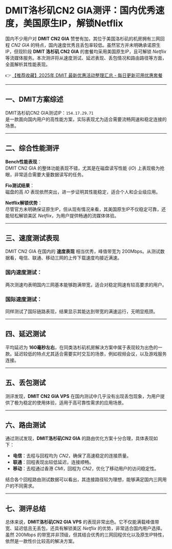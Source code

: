# DMIT洛杉矶CN2 GIA测评：国内优秀速度，美国原生IP，解锁Netflix

国内不少用户对 **DMIT CN2 GIA** 赞誉有加，其位于美国洛杉矶的机房拥有三网回程 *CN2 GIA* 的特点，国内速度优秀且丢包率较低。虽然官方并未明确承诺原生IP，但现阶段 **DMIT 洛杉矶 CN2 GIA** 的套餐均采用美国原生IP，且可解锁 *Netflix* 等流媒体服务。本次测评将从速度测试、延迟表现、丢包情况和路由路径等方面，全面解析其性能表现。

👉 [【推荐收藏】2025年 DMIT 最新优惠活动整理汇总 - 每日更新可用优惠套餐](https://bit.ly/dmit_coupon)

---

## 一、DMIT方案综述

DMIT洛杉矶CN2 GIA测试IP：`154.17.29.71`  
是一款面向国内用户的高性能方案，实际表现尤为适合需要流畅网速和稳定连接的场景。

---

## 二、综合性能测评

**Bench性能表现**：  
DMIT CN2 GIA 的整体功能表现不错，尤其是在磁盘读写性能 (*IO*) 上表现极为抢眼，非常适合需要大量数据读写的任务。

**Fio测试结果**：  
磁盘的高 *IO* 表现依然突出，进一步证明其性能稳定，适合个人和企业级应用。

**Netflix解锁优势**：  
尽管官方未明确保证原生IP，但从现有情况来看，其美国原生IP不仅稳定可靠，还能轻松解锁美区 *Netflix*，为用户提供畅通的流媒体体验。

---

## 三、速度测试表现

DMIT CN2 GIA 在国内的 **速度表现** 相当优秀，峰值带宽为 200Mbps。从测试数据看，电信、联通、移动三网的上传下载速度均接近满速。

### 国内速度测试：
两次测速均表明国内三网基本能够跑满带宽，适合对稳定网速有较高要求的用户。

### 国际速度测试：
同样测试了国际链路表现，结果显示其能达到带宽的满速运行，无明显瓶颈。

---

## 四、延迟测试

平均延迟为 **160毫秒左右**，在同类洛杉矶机房解决方案中属于表现较为出色的一款。延迟较低的特点尤其适合需要实时交互的场景，例如视频会议，以及游戏服务连接。

---

## 五、丢包测试

测评发现，**DMIT CN2 GIA VPS** 在国内测试中几乎没有出现丢包现象，为用户提供了极为稳定的使用体验，适用于高可靠性需求的应用场景。

---

## 六、路由测试

通过测试发现，**DMIT洛杉矶CN2 GIA** 的路由优化方案十分合理，具体表现如下：

- **电信**：去程与回程均为 *CN2*，确保了高速稳定的连接质量。
- **联通**：回程表现出较低延迟，连接顺畅。
- **移动**：去程通过香港 *CMI*，回程为 *CN2*，优化了移动用户的访问稳定性。

结合各个回程路由测试数据可以看出，其连接路径较为理想，能够满足国内三网用户的不同需求。

---

## 七、测评总结

总体来说，**DMIT洛杉矶CN2 GIA VPS** 的表现非常出色。它不仅能满载峰值带宽、延迟低且无丢包，还具有解锁美区 *Netflix* 的优势，非常适合国内用户选择。虽然 200Mbps 的带宽并非顶级，但其结合优秀的三网回程优化以及原生IP特性，依然是一款性价比较高的解决方案。